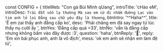 const CONFIG = {
    titleWeb: "Con gà Bùi MInh qUang",
    introTitle: 'cHào eM',
    introDesc: `Trái đất vốn lạ thường
    Mà sao em cứ đi nhầm đường
    Lạc vào tim anh lẻ loi
    Đằng sau chữ yêu đây là thương`,
    btnIntro: '^^Haha^^',
    title: 'Ê em zai thấy anh đẳng cấp ko',
    desc: 'Phải chăng em đã say ngay từ lúc thấy nụ cười ấy ',
    btnYes: 'Đẳng cấp quá <33',
    btnNo: 'vẫn là đẳng cấp nhưng không bấm vào đây được :3',
    question: 'haha',
    btnReply: '🥰',
    reply: 'Em xin bái phục anh, anh là vô địch',
    mess: 'ok em anh sẽ nhận em làm đệ tử',
    
